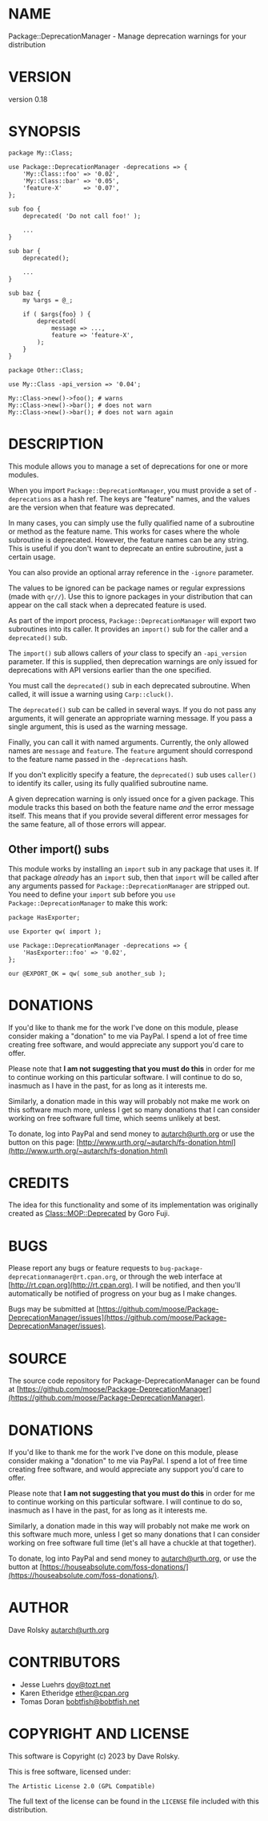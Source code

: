 # NAME

Package::DeprecationManager - Manage deprecation warnings for your distribution

# VERSION

version 0.18

# SYNOPSIS

    package My::Class;

    use Package::DeprecationManager -deprecations => {
        'My::Class::foo' => '0.02',
        'My::Class::bar' => '0.05',
        'feature-X'      => '0.07',
    };

    sub foo {
        deprecated( 'Do not call foo!' );

        ...
    }

    sub bar {
        deprecated();

        ...
    }

    sub baz {
        my %args = @_;

        if ( $args{foo} ) {
            deprecated(
                message => ...,
                feature => 'feature-X',
            );
        }
    }

    package Other::Class;

    use My::Class -api_version => '0.04';

    My::Class->new()->foo(); # warns
    My::Class->new()->bar(); # does not warn
    My::Class->new()->bar(); # does not warn again

# DESCRIPTION

This module allows you to manage a set of deprecations for one or more modules.

When you import `Package::DeprecationManager`, you must provide a set of
`-deprecations` as a hash ref. The keys are "feature" names, and the values
are the version when that feature was deprecated.

In many cases, you can simply use the fully qualified name of a subroutine or
method as the feature name. This works for cases where the whole subroutine is
deprecated. However, the feature names can be any string. This is useful if you
don't want to deprecate an entire subroutine, just a certain usage.

You can also provide an optional array reference in the `-ignore` parameter.

The values to be ignored can be package names or regular expressions (made with
`qr//`).  Use this to ignore packages in your distribution that can appear on
the call stack when a deprecated feature is used.

As part of the import process, `Package::DeprecationManager` will export two
subroutines into its caller. It provides an `import()` sub for the caller and
a `deprecated()` sub.

The `import()` sub allows callers of _your_ class to specify an
`-api_version` parameter. If this is supplied, then deprecation warnings are
only issued for deprecations with API versions earlier than the one specified.

You must call the `deprecated()` sub in each deprecated subroutine. When
called, it will issue a warning using `Carp::cluck()`.

The `deprecated()` sub can be called in several ways. If you do not pass any
arguments, it will generate an appropriate warning message. If you pass a
single argument, this is used as the warning message.

Finally, you can call it with named arguments. Currently, the only allowed
names are `message` and `feature`. The `feature` argument should correspond
to the feature name passed in the `-deprecations` hash.

If you don't explicitly specify a feature, the `deprecated()` sub uses
`caller()` to identify its caller, using its fully qualified subroutine name.

A given deprecation warning is only issued once for a given package. This
module tracks this based on both the feature name _and_ the error message
itself. This means that if you provide several different error messages for the
same feature, all of those errors will appear.

## Other import() subs

This module works by installing an `import` sub in any package that uses it.
If that package _already_ has an `import` sub, then that `import` will be
called after any arguments passed for `Package::DeprecationManager` are
stripped out. You need to define your `import` sub before you `use
Package::DeprecationManager` to make this work:

    package HasExporter;

    use Exporter qw( import );

    use Package::DeprecationManager -deprecations => {
        'HasExporter::foo' => '0.02',
    };

    our @EXPORT_OK = qw( some_sub another_sub );

# DONATIONS

If you'd like to thank me for the work I've done on this module, please
consider making a "donation" to me via PayPal. I spend a lot of free time
creating free software, and would appreciate any support you'd care to offer.

Please note that **I am not suggesting that you must do this** in order for me
to continue working on this particular software. I will continue to do so,
inasmuch as I have in the past, for as long as it interests me.

Similarly, a donation made in this way will probably not make me work on this
software much more, unless I get so many donations that I can consider working
on free software full time, which seems unlikely at best.

To donate, log into PayPal and send money to autarch@urth.org or use the button
on this page: [http://www.urth.org/~autarch/fs-donation.html](http://www.urth.org/~autarch/fs-donation.html)

# CREDITS

The idea for this functionality and some of its implementation was originally
created as [Class::MOP::Deprecated](https://metacpan.org/pod/Class%3A%3AMOP%3A%3ADeprecated) by Goro Fuji.

# BUGS

Please report any bugs or feature requests to
`bug-package-deprecationmanager@rt.cpan.org`, or through the web interface at
[http://rt.cpan.org](http://rt.cpan.org).  I will be notified, and then you'll automatically be
notified of progress on your bug as I make changes.

Bugs may be submitted at [https://github.com/moose/Package-DeprecationManager/issues](https://github.com/moose/Package-DeprecationManager/issues).

# SOURCE

The source code repository for Package-DeprecationManager can be found at [https://github.com/moose/Package-DeprecationManager](https://github.com/moose/Package-DeprecationManager).

# DONATIONS

If you'd like to thank me for the work I've done on this module, please
consider making a "donation" to me via PayPal. I spend a lot of free time
creating free software, and would appreciate any support you'd care to offer.

Please note that **I am not suggesting that you must do this** in order for me
to continue working on this particular software. I will continue to do so,
inasmuch as I have in the past, for as long as it interests me.

Similarly, a donation made in this way will probably not make me work on this
software much more, unless I get so many donations that I can consider working
on free software full time (let's all have a chuckle at that together).

To donate, log into PayPal and send money to autarch@urth.org, or use the
button at [https://houseabsolute.com/foss-donations/](https://houseabsolute.com/foss-donations/).

# AUTHOR

Dave Rolsky <autarch@urth.org>

# CONTRIBUTORS

- Jesse Luehrs <doy@tozt.net>
- Karen Etheridge <ether@cpan.org>
- Tomas Doran <bobtfish@bobtfish.net>

# COPYRIGHT AND LICENSE

This software is Copyright (c) 2023 by Dave Rolsky.

This is free software, licensed under:

    The Artistic License 2.0 (GPL Compatible)

The full text of the license can be found in the
`LICENSE` file included with this distribution.
